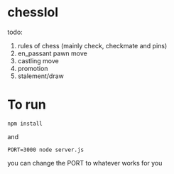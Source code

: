 
# chesslol

todo:

1) rules of chess (mainly check, checkmate and pins)
2) en_passant pawn move
3) castling move
4) promotion
5) stalement/draw

# To run

`npm install`

and

`PORT=3000 node server.js`

you can change the PORT to whatever works for you
